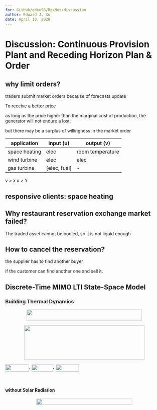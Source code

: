 ```yaml
---
for: GitHub/edxu96/RexNet/discussion
author: Edward J. Xu
date: April 10, 2020
---
```


# Discussion: Continuous Provision Plant and  Receding Horizon Plan & Order

## why limit orders?

traders submit market orders because of forecasts update

To receive a better price

as long as the price higher than the marginal cost of production, the generator will not endure a lost.

but there may be a surplus of willingness in the market order

| application   | input (u)    | output (v)       |
| ------------- | ------------ | ---------------- |
| space heating | elec         | room temperature |
| wind turbine  | elec         | elec             |
| gas turbine   | [elec, fuel] | -                |

v > x
u > Y

## responsive clients: space heating



## Why restaurant reservation exchange market failed?

The traded asset cannot be pooled, so it is not liquid enough.

## How to cancel the reservation?

the supplier has to find another buyer

if the customer can find another one and sell it.

## Discrete-Time MIMO LTI State-Space Model



### Building Thermal Dynamics

<p align="center"><img src="/discussion/tex/c33954539882d5773f521a7e524e677d.svg?invert_in_darkmode&sanitize=true" align=middle width=367.9955103pt height=36.2778141pt/></p>

<p align="center"><img src="/discussion/tex/41b6036c15c7a13cef03c24d774fd566.svg?invert_in_darkmode&sanitize=true" align=middle width=384.95036415pt height=107.30236605pt/></p>

<img src="/discussion/tex/687323664db612b6b0e3d4b29ffc6958.svg?invert_in_darkmode&sanitize=true" align=middle width=76.22613239999998pt height=22.465723500000017pt/>, <img src="/discussion/tex/4932a8f3e1ffdc675e58031605190adb.svg?invert_in_darkmode&sanitize=true" align=middle width=68.36312835pt height=22.465723500000017pt/>, <img src="/discussion/tex/b0a0547bb2a85556f7c6b3c1b0155ced.svg?invert_in_darkmode&sanitize=true" align=middle width=74.11149404999999pt height=22.465723500000017pt/>

<p align="center"><img src="/discussion/tex/d70d84aef2e46652b140def4afbd4de5.svg?invert_in_darkmode&sanitize=true" align=middle width=109.01760045pt height=16.758013799999997pt/></p>

#### without Solar Radiation

<p align="center"><img src="/discussion/tex/2f101124d37831899fa84071cf03db06.svg?invert_in_darkmode&sanitize=true" align=middle width=305.7778944pt height=19.24333455pt/></p>

